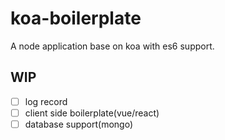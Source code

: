 # koa-boilerplate

A node application base on koa with es6 support.

## WIP

- [ ] log record
- [ ] client side boilerplate(vue/react)
- [ ] database support(mongo)
